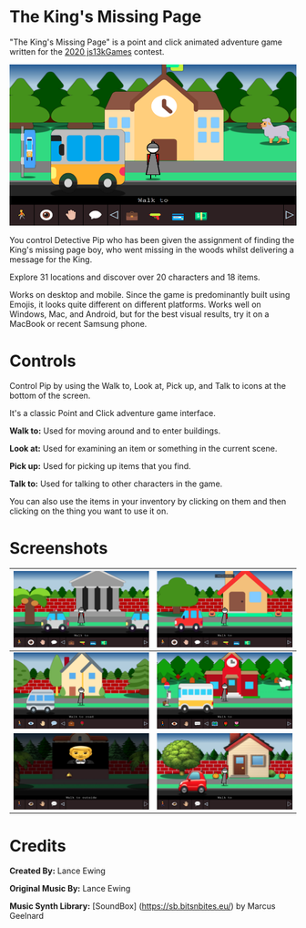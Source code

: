 # The King's Missing Page
"The King's Missing Page" is a point and click animated adventure game written for the [2020 js13kGames](https://js13kgames.com/entries/2020) contest.

![Screenshot](img/win11_outside_school.png)

You control Detective Pip who has been given the assignment of finding the King's missing page boy, who went missing in the woods whilst delivering a message for the King. 

Explore 31 locations and discover over 20 characters and 18 items. 

Works on desktop and mobile. Since the game is predominantly built using Emojis, it looks quite different on different platforms. Works well on Windows, Mac, and Android, but for the best visual results, try it on a MacBook or recent Samsung phone.

# Controls
Control Pip by using the Walk to, Look at, Pick up, and Talk to icons at the bottom of the screen.

It's a classic Point and Click adventure game interface.

**Walk to:** Used for moving around and to enter buildings.

**Look at:** Used for examining an item or something in the current scene.

**Pick up:** Used for picking up items that you find.

**Talk to:** Used for talking to other characters in the game.

You can also use the items in your inventory by clicking on them and then clicking on the thing you want to use it on.

# Screenshots

![](img/outside_bank.png)           |  ![](img/outside_house.png)
:-------------------------:|:-------------------------:
![](img/twemoji_outside_house.png)  |  ![](img/win10_outside_school.png)
![](img/macos_inside_hotel.jpg)     |  ![](img/macos_outside_house.jpg)

# Credits
**Created By:** Lance Ewing  

**Original Music By:** Lance Ewing  

**Music Synth Library:** [SoundBox] (https://sb.bitsnbites.eu/) by Marcus Geelnard  
